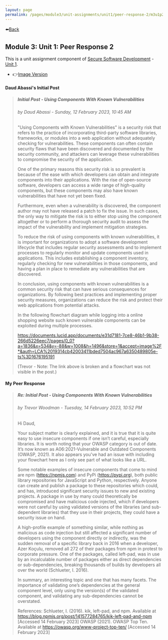```yaml
---
layout: page
permalink: /pages/module3/unit-assignments/unit1/peer-response-2/m3u1p2-txt.html
---
```


⬅️[Back](/pages/module3/unit-assignments/unit1/m3u1.html)

## Module 3: Unit 1: Peer Response 2

This is a unit assignment component of [Secure Software Development](/pages/module3.html) - [Unit 1](/pages/module3/unit-assignments/unit1/m3u1.html).

- 👉[Image Version](/pages/module3/unit-assignments/unit1/peer-response-2/m3u1p2.html)

#### Daud Abassi's Initial Post

> ##### Initial Post - Using Components With Known Vulnerabilities
>
> ###### by Daud Abassi - Sunday, 12 February 2023, 10:45 AM
>
> "Using Components with Known Vulnerabilities" is a security risk that refers to the practice of incorporating third-party software libraries, frameworks, or modules into a web application without adequately checking for vulnerabilities. These components can often contain security flaws that have been discovered and documented by the security community, and attackers can leverage these vulnerabilities to compromise the security of the application.
>
> One of the primary reasons this security risk is so prevalent is because of the ease with which developers can obtain and integrate components into their applications. With the rise of open-source software, developers can access a wide range of high-quality components, but these components may also have known vulnerabilities that have not yet been fixed.
>
> Furthermore, even when a vulnerability is discovered, the component author may not have released a patch to fix the issue. In such cases, the only way to mitigate the risk is to either stop using the component altogether or to perform a thorough security audit to assess the impact of the vulnerability and implement mitigation strategies.
>
> To reduce the risk of using components with known vulnerabilities, it is important for organizations to adopt a software development lifecycle that includes regular security assessments and to implement processes to regularly monitor and update components used in applications. This includes establishing a component inventory, regularly checking for new vulnerabilities in those components, and having a plan in place to remediate any vulnerabilities that are discovered.
>
> In conclusion, using components with known vulnerabilities is a common security risk that can have serious consequences for organizations. By following best practices and implementing proper security measures, organizations can reduce the risk and protect their web applications from potential attacks.
>
> In the following flowchart diagram while logging into a online shopping website such known vulnerable components can be exploited during multiple processes.
>
> https://documents.lucid.app/documents/e31d7181-7ce8-46b1-9b38-266d5226eec7/pages/0_0?a=1836&x=534&y=-88&w=1008&h=1496&store=1&accept=image%2F*&auth=LCA%2019314cb42003411bded7504ac967a6350489805e-ts%3D1676195191
>
> (Trevor - Note: The link above is broken and a flowchart was not visible in the post.)

#### My Peer Response

> ##### Re: Initial Post - Using Components With Known Vulnerabilities
>
> ###### by Trevor Woodman - Tuesday, 14 February 2023, 10:52 PM
>
> Hi Daud,
>
> Your subject matter is clearly explained, and it is true that it is quite easy to use insecure components if one isn’t careful, especially libraries. It is worth noting that your OWASP category is out of date. It’s now known as A06:2021-Vulnerable and Outdated Components (OWASP, 2021). It also appears you've had an issue with including your flowchart here as I only see part of what looks like a URL.
>
> Some notable examples of insecure components that come to mind are npm (https://npmjs.com) and PyPi (https://pypi.org), both public library repositories for JavaScript and Python, respectively. Anyone can create and publish a package to these repositories which could, and has, introduced significant security issues to new and existing projects. A package in use by many could theoretically be compromised and have malicious code injected, which if developers were not careful by using validated versions of the libraries (and sub-dependent libraries) that they use in their projects, they could have a security issue on hand.
>
> A high-profile example of something similar, while nothing as malicious as code injection but still affected a significant number of developers using the component directly or indirectly, was the sudden removal of a specific library back in 2016 when a developer, Azer Koçulu, removed all 272 of their packages from npm in protest to corporate pressure. One of the packages, called left-pad, was in use by an incalculable number of packages either as direct dependencies or sub-dependencies, breaking thousands of builds by developers all over the world (Schlueter, I. 2016).
>
> In summary, an interesting topic and one that has many facets. The importance of validating one’s dependencies at the general component level, only using the version(s) of the validated component, and validating any sub-dependencies cannot be overstated.
>
> References:
> Schlueter, I. (2016). kik, left-pad, and npm. Available at https://blog.npmjs.org/post/141577284765/kik-left-pad-and-npm [Accessed 14 February 2023]
> OWASP (2021). OWASP Top Ten. Available at https://owasp.org/www-project-top-ten/ [Accessed 14 February 2023]
